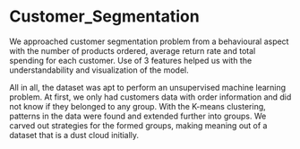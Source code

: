 # Customer_Segmentation
We approached customer segmentation problem from a behavioural aspect with the number of products ordered, average return rate and total spending for each customer. Use of 3 features helped us with the understandability and visualization of the model.

All in all, the dataset was apt to perform an unsupervised machine learning problem. At first, we only had customers data with order information and did not know if they belonged to any group. With the K-means clustering, patterns in the data were found and extended further into groups. We carved out strategies for the formed groups, making meaning out of a dataset that is a dust cloud initially.
